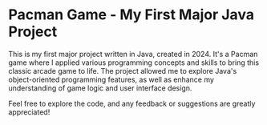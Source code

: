 # Pacman Game - My First Major Java Project

This is my first major project written in Java, created in 2024. It's a Pacman game where I applied various programming concepts and skills to bring this classic arcade game to life. The project allowed me to explore Java's object-oriented programming features, as well as enhance my understanding of game logic and user interface design.

Feel free to explore the code, and any feedback or suggestions are greatly appreciated!
